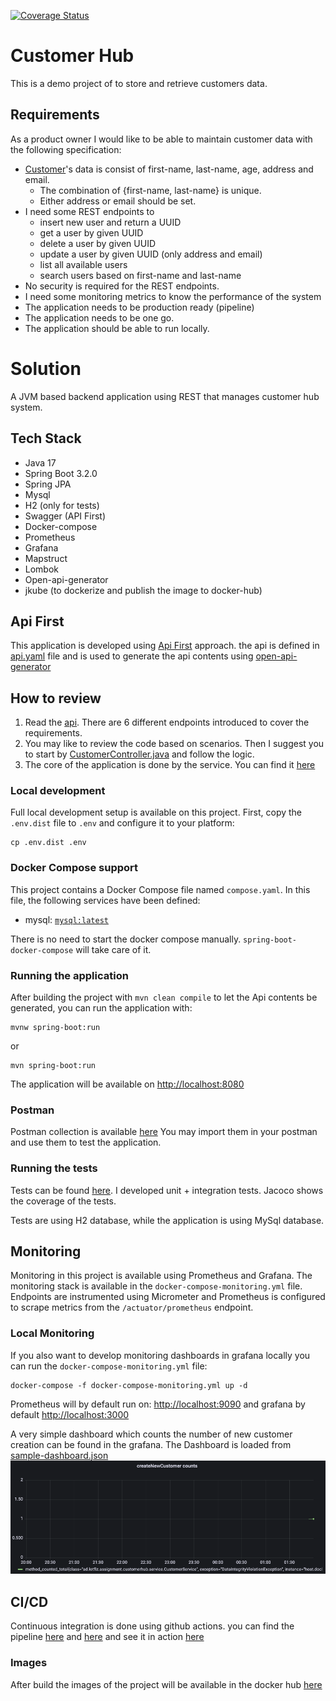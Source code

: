 [![Coverage Status](https://img.shields.io/badge/coverage-90%25-brightgreen.svg)](https://github.com/mtlotfizad/customer-hub/actions/workflows/continuous-integration.yml)

# Customer Hub
This is a demo project of to store and retrieve customers data.

## Requirements
As a product owner I would like to be able to maintain customer data with the following specification:

* [Customer](src/main/java/ad/lotfiz/assignment/customerhub/model/CustomerEntity.java)'s data is consist of first-name, last-name, age, address and email.
  * The combination of {first-name, last-name} is unique.
  * Either address or email should be set.
* I need some REST endpoints to 
  * insert new user and return a UUID
  * get a user by given UUID
  * delete a user by given UUID
  * update a user by given UUID (only address and email)
  * list all available users
  * search users based on first-name and last-name
* No security is required for the REST endpoints.
* I need some monitoring metrics to know the performance of the system
* The application needs to be production ready (pipeline)
* The application needs to be one go.
* The application should be able to run locally.

# Solution
A JVM based backend application using REST that manages customer hub system.

## Tech Stack
- Java 17
- Spring Boot 3.2.0
- Spring JPA
- Mysql
- H2 (only for tests)
- Swagger (API First)
- Docker-compose
- Prometheus
- Grafana
- Mapstruct
- Lombok
- Open-api-generator
- jkube (to dockerize and publish the image to docker-hub)


## Api First
This application is developed using [Api First](https://swagger.io/resources/articles/adopting-an-api-first-approach/) approach.
the api is defined in [api.yaml](src/main/resources/api/customerHub-openapi-v1.yml) file and is used to generate the api contents using [open-api-generator](https://openapi-generator.tech/)

## How to review
1. Read the [api](src/main/resources/api/customerHub-openapi-v1.yml). There are 6 different endpoints introduced to cover the requirements. 
2. You may like to review the code based on scenarios. Then I suggest you to start by [CustomerController.java](src/main/java/ad/lotfiz/assignment/customerhub/controller/CustomerController.java) and follow the logic.
3. The core of the application is done by the service. You can find it [here](src/main/java/ad/lotfiz/assignment/customerhub/service/CustomerService.java)


### Local development

Full local development setup is available on this project.
First, copy the `.env.dist` file to `.env` and configure it to your platform:

    cp .env.dist .env

### Docker Compose support
This project contains a Docker Compose file named `compose.yaml`.
In this file, the following services have been defined: 

* mysql: [`mysql:latest`](https://hub.docker.com/_/mysql)

There is no need to start the docker compose manually. `spring-boot-docker-compose` will take care of it.

### Running the application
After building the project with `mvn clean compile` to let the Api contents be generated, you can run the application with:

    mvnw spring-boot:run
or

    mvn spring-boot:run
The application will be available on [http://localhost:8080](http://localhost:8080)
### Postman
Postman collection is available [here](local-dev-conf/postman/postman_collection.json)
You may import them in your postman and use them to test the application.

### Running the tests
Tests can be found [here](src/test/java/ad/lotfiz/assignment/customerhub). I developed unit + integration tests. Jacoco shows the coverage of the tests.

Tests are using H2 database, while the application is using MySql database.

## Monitoring

Monitoring in this project is available using Prometheus and Grafana. The monitoring stack is available in the `docker-compose-monitoring.yml` file.
Endpoints are instrumented using Micrometer and Prometheus is configured to scrape metrics from the `/actuator/prometheus` endpoint.

### Local Monitoring

If you also want to develop monitoring dashboards in grafana locally you can run the `docker-compose-monitoring.yml` file:

    docker-compose -f docker-compose-monitoring.yml up -d

Prometheus will by default run on: [http://localhost:9090](http://localhost:9090) and grafana by default [http://localhost:3000](http://localhost:3000)

A very simple dashboard which counts the number of new customer creation can be found in the grafana. The Dashboard is loaded from [sample-dashboard.json](local-dev-conf/monitoring/grafana/dashboards/sample-dashboard.json)
![grafana.png](grafana.png)


## CI/CD
Continuous integration is done using github actions. you can find the pipeline [here](.github/workflows/continuous-integration.yml) and [here](.github/workflows/continuous-delivery.yml) and see it in action [here](https://github.com/mtlotfizad/customer-hub/actions)

### Images
After build the images of the project will be available in the docker hub [here](https://hub.docker.com/r/mohsenlzd/customer-hub/tags)



